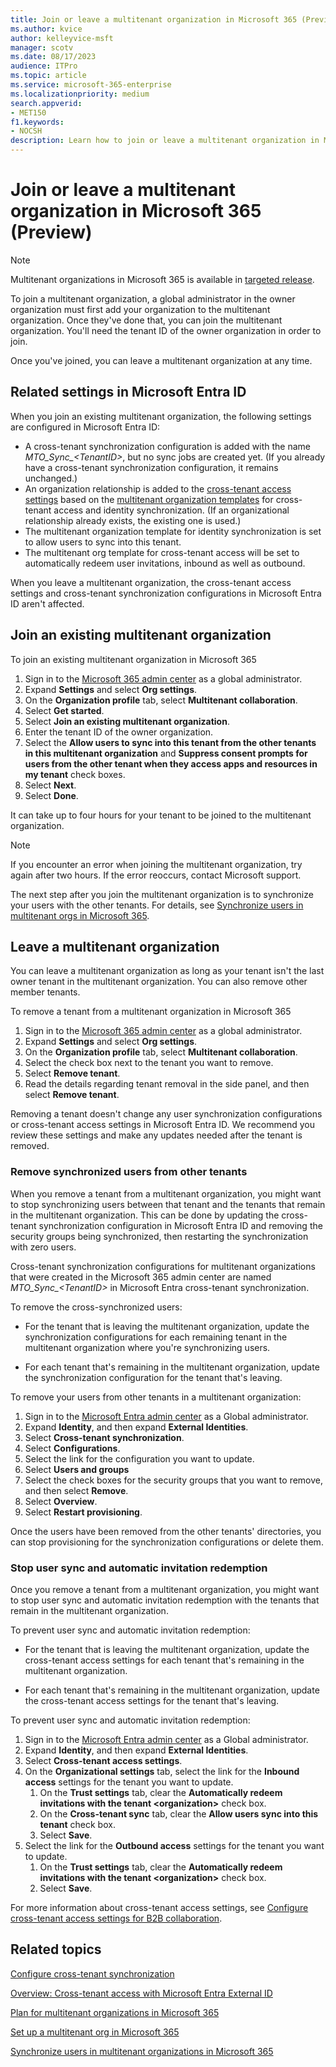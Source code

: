 ```yaml
---
title: Join or leave a multitenant organization in Microsoft 365 (Preview)
ms.author: kvice
author: kelleyvice-msft
manager: scotv
ms.date: 08/17/2023
audience: ITPro
ms.topic: article
ms.service: microsoft-365-enterprise
ms.localizationpriority: medium
search.appverid:
- MET150
f1.keywords:
- NOCSH
description: Learn how to join or leave a multitenant organization in Microsoft 365.
---
```


# Join or leave a multitenant organization in Microsoft 365 (Preview)

> [!NOTE]
> Multitenant organizations in Microsoft 365 is available in [targeted release](/microsoft-365/admin/manage/release-options-in-office-365).

To join a multitenant organization, a global administrator in the owner organization must first add your organization to the multitenant organization. Once they've done that, you can join the multitenant organization. You'll need the tenant ID of the owner organization in order to join.

Once you've joined, you can leave a multitenant organization at any time.

<a name='related-settings-in-azure-ad'></a>

## Related settings in Microsoft Entra ID

When you join an existing multitenant organization, the following settings are configured in Microsoft Entra ID:

- A cross-tenant synchronization configuration is added with the name *MTO_Sync_\<TenantID\>*, but no sync jobs are created yet. (If you already have a cross-tenant synchronization configuration, it remains unchanged.)
- An organization relationship is added to the [cross-tenant access settings](/azure/active-directory/external-identities/cross-tenant-access-overview) based on the [multitenant organization templates](/entra/identity/multi-tenant-organizations/multi-tenant-organization-templates) for cross-tenant access and identity synchronization. (If an organizational relationship already exists, the existing one is used.)
- The multitenant organization template for identity synchronization is set to allow users to sync into this tenant.
- The multitenant org template for cross-tenant access will be set to automatically redeem user invitations, inbound as well as outbound.

When you leave a multitenant organization, the cross-tenant access settings and cross-tenant synchronization configurations in Microsoft Entra ID aren't affected.

## Join an existing multitenant organization

To join an existing multitenant organization in Microsoft 365

1. Sign in to the [Microsoft 365 admin center](https://admin.microsoft.com) as a global administrator.
1. Expand **Settings** and select **Org settings**.
1. On the **Organization profile** tab, select **Multitenant collaboration**.
1. Select **Get started**.
1. Select **Join an existing multitenant organization**.
1. Enter the tenant ID of the owner organization.
1. Select the **Allow users to sync into this tenant from the other tenants in this multitenant organization** and **Suppress consent prompts for users from the other tenant when they access apps and resources in my tenant** check boxes.
1. Select **Next**.
1. Select **Done**.

It can take up to four hours for your tenant to be joined to the multitenant organization.

> [!NOTE]
> If you encounter an error when joining the multitenant organization, try again after two hours. If the error reoccurs, contact Microsoft support.

The next step after you join the multitenant organization is to synchronize your users with the other tenants. For details, see [Synchronize users in multitenant orgs in Microsoft 365](sync-users-multi-tenant-orgs.md).

## Leave a multitenant organization

You can leave a multitenant organization as long as your tenant isn't the last owner tenant in the multitenant organization. You can also remove other member tenants.

To remove a tenant from a multitenant organization in Microsoft 365

1. Sign in to the [Microsoft 365 admin center](https://admin.microsoft.com) as a global administrator.
1. Expand **Settings** and select **Org settings**.
1. On the **Organization profile** tab, select **Multitenant collaboration**.
1. Select the check box next to the tenant you want to remove.
1. Select **Remove tenant**.
1. Read the details regarding tenant removal in the side panel, and then select **Remove tenant**.

Removing a tenant doesn't change any user synchronization configurations or cross-tenant access settings in Microsoft Entra ID. We recommend you review these settings and make any updates needed after the tenant is removed.

### Remove synchronized users from other tenants

When you remove a tenant from a multitenant organization, you might want to stop synchronizing users between that tenant and the tenants that remain in the multitenant organization. This can be done by updating the cross-tenant synchronization configuration in Microsoft Entra ID and removing the security groups being synchronized, then restarting the synchronization with zero users.

Cross-tenant synchronization configurations for multitenant organizations that were created in the Microsoft 365 admin center are named *MTO_Sync_\<TenantID\>* in Microsoft Entra cross-tenant synchronization.

To remove the cross-synchronized users:

- For the tenant that is leaving the multitenant organization, update the synchronization configurations for each remaining tenant in the multitenant organization where you're synchronizing users.

- For each tenant that's remaining in the multitenant organization, update the synchronization configuration for the tenant that's leaving.

To remove your users from other tenants in a multitenant organization:

1. Sign in to the [Microsoft Entra admin center](https://entra.microsoft.com/) as a Global administrator.
1. Expand **Identity**, and then expand **External Identities**.
1. Select **Cross-tenant synchronization**.
1. Select **Configurations**.
1. Select the link for the configuration you want to update.
1. Select **Users and groups**
1. Select the check boxes for the security groups that you want to remove, and then select **Remove**.
1. Select **Overview**.
1. Select **Restart provisioning**.

Once the users have been removed from the other tenants' directories, you can stop provisioning for the synchronization configurations or delete them.

### Stop user sync and automatic invitation redemption

Once you remove a tenant from a multitenant organization, you might want to stop user sync and automatic invitation redemption with the tenants that remain in the multitenant organization.

To prevent user sync and automatic invitation redemption:

- For the tenant that is leaving the multitenant organization, update the cross-tenant access settings for each tenant that's remaining in the multitenant organization.

- For each tenant that's remaining in the multitenant organization, update the cross-tenant access settings for the tenant that's leaving.

To prevent user sync and automatic invitation redemption:

1. Sign in to the [Microsoft Entra admin center](https://entra.microsoft.com/) as a Global administrator.
1. Expand **Identity**, and then expand **External Identities**.
1. Select **Cross-tenant access settings**.
1. On the **Organizational settings** tab, select the link for the **Inbound access** settings for the tenant you want to update.
    1. On the **Trust settings** tab, clear the **Automatically redeem invitations with the tenant \<organization\>** check box.
    1. On the **Cross-tenant sync** tab, clear the **Allow users sync into this tenant** check box.
    1. Select **Save**.
1. Select the link for the **Outbound access** settings for the tenant you want to update.
    1. On the **Trust settings** tab, clear the **Automatically redeem invitations with the tenant \<organization\>** check box.
    1. Select **Save**.

For more information about cross-tenant access settings, see [Configure cross-tenant access settings for B2B collaboration](/azure/active-directory/external-identities/cross-tenant-access-settings-b2b-collaboration).

## Related topics

[Configure cross-tenant synchronization](/azure/active-directory/multi-tenant-organizations/cross-tenant-synchronization-configure)

[Overview: Cross-tenant access with Microsoft Entra External ID](/azure/active-directory/external-identities/cross-tenant-access-overview)

[Plan for multitenant organizations in Microsoft 365](plan-multi-tenant-org-overview.md)

[Set up a multitenant org in Microsoft 365](set-up-multi-tenant-org.md)

[Synchronize users in multitenant organizations in Microsoft 365](sync-users-multi-tenant-orgs.md)
